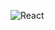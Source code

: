 <p>
  <img alt="React" src="https://img.shields.io/static/v1?label=<LABEL>&message=<MESSAGE>&color=<COLOR>" />
</p>